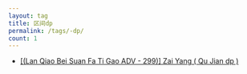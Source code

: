```yaml
---
layout: tag
title: 区间dp
permalink: /tags/-dp/
count: 1
---
```


- [[(Lan Qiao Bei  Suan Fa Ti Gao  ADV - 299)] Zai Yang ( Qu Jian  dp )](https://leungll.site/2020/04/08/adv-299/)
